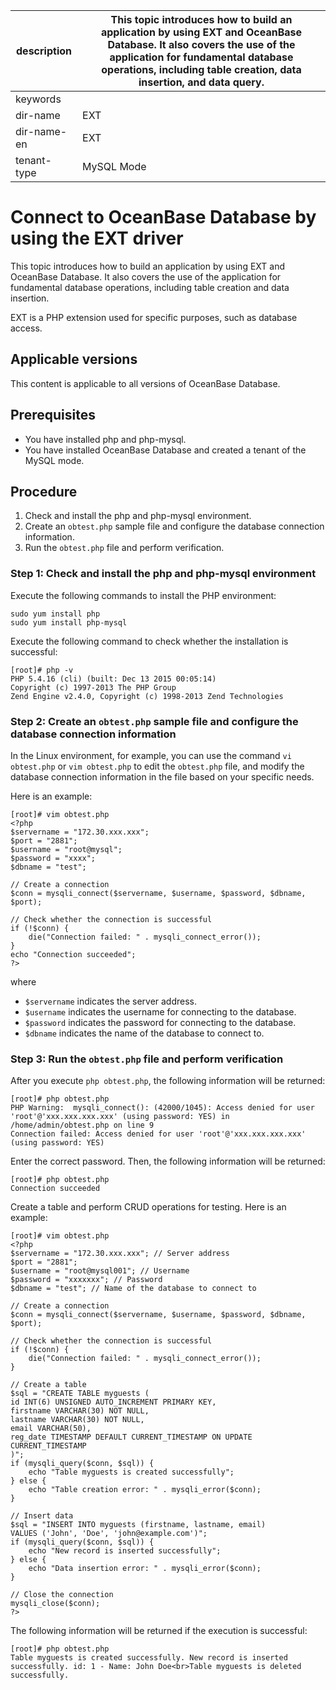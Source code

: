 |description|This topic introduces how to build an application by using EXT and OceanBase Database. It also covers the use of the application for fundamental database operations, including table creation, data insertion, and data query.|
|---|---|
|keywords||
|dir-name|EXT|
|dir-name-en|EXT|
|tenant-type|MySQL Mode|

# Connect to OceanBase Database by using the EXT driver

This topic introduces how to build an application by using EXT and OceanBase Database. It also covers the use of the application for fundamental database operations, including table creation and data insertion.

EXT is a PHP extension used for specific purposes, such as database access.

## Applicable versions

This content is applicable to all versions of OceanBase Database.

## Prerequisites

* You have installed php and php-mysql.
* You have installed OceanBase Database and created a tenant of the MySQL mode.

## Procedure

1. Check and install the php and php-mysql environment.
2. Create an `obtest.php` sample file and configure the database connection information.
3. Run the `obtest.php` file and perform verification.

### Step 1: Check and install the php and php-mysql environment

Execute the following commands to install the PHP environment:

```shell
sudo yum install php
sudo yum install php-mysql
```

Execute the following command to check whether the installation is successful:

```shell
[root]# php -v
PHP 5.4.16 (cli) (built: Dec 13 2015 00:05:14)
Copyright (c) 1997-2013 The PHP Group
Zend Engine v2.4.0, Copyright (c) 1998-2013 Zend Technologies
```

### Step 2: Create an `obtest.php` sample file and configure the database connection information

In the Linux environment, for example, you can use the command `vi obtest.php` or `vim obtest.php` to edit the `obtest.php` file, and modify the database connection information in the file based on your specific needs.

Here is an example:

```shell
[root]# vim obtest.php
<?php
$servername = "172.30.xxx.xxx";
$port = "2881";
$username = "root@mysql";
$password = "xxxx";
$dbname = "test";

// Create a connection
$conn = mysqli_connect($servername, $username, $password, $dbname, $port);

// Check whether the connection is successful
if (!$conn) {
    die("Connection failed: " . mysqli_connect_error());
}
echo "Connection succeeded";
?>
```

where

* `$servername` indicates the server address.
* `$username` indicates the username for connecting to the database.
* `$password` indicates the password for connecting to the database.
* `$dbname` indicates the name of the database to connect to.

### Step 3: Run the `obtest.php` file and perform verification

After you execute `php obtest.php`, the following information will be returned:

```shell
[root]# php obtest.php
PHP Warning:  mysqli_connect(): (42000/1045): Access denied for user 'root'@'xxx.xxx.xxx.xxx' (using password: YES) in /home/admin/obtest.php on line 9
Connection failed: Access denied for user 'root'@'xxx.xxx.xxx.xxx' (using password: YES)
```

Enter the correct password. Then, the following information will be returned:

```shell
[root]# php obtest.php
Connection succeeded
```

Create a table and perform CRUD operations for testing. Here is an example:

```shell
[root]# vim obtest.php
<?php
$servername = "172.30.xxx.xxx"; // Server address
$port = "2881";
$username = "root@mysql001"; // Username
$password = "xxxxxxx"; // Password
$dbname = "test"; // Name of the database to connect to

// Create a connection
$conn = mysqli_connect($servername, $username, $password, $dbname, $port);

// Check whether the connection is successful
if (!$conn) {
    die("Connection failed: " . mysqli_connect_error());
}

// Create a table
$sql = "CREATE TABLE myguests (
id INT(6) UNSIGNED AUTO_INCREMENT PRIMARY KEY,
firstname VARCHAR(30) NOT NULL,
lastname VARCHAR(30) NOT NULL,
email VARCHAR(50),
reg_date TIMESTAMP DEFAULT CURRENT_TIMESTAMP ON UPDATE CURRENT_TIMESTAMP
)";
if (mysqli_query($conn, $sql)) {
    echo "Table myguests is created successfully";
} else {
    echo "Table creation error: " . mysqli_error($conn);
}

// Insert data
$sql = "INSERT INTO myguests (firstname, lastname, email)
VALUES ('John', 'Doe', 'john@example.com')";
if (mysqli_query($conn, $sql)) {
    echo "New record is inserted successfully";
} else {
    echo "Data insertion error: " . mysqli_error($conn);
}

// Close the connection
mysqli_close($conn);
?>
```

The following information will be returned if the execution is successful:

```shell
[root]# php obtest.php
Table myguests is created successfully. New record is inserted successfully. id: 1 - Name: John Doe<br>Table myguests is deleted successfully.
```